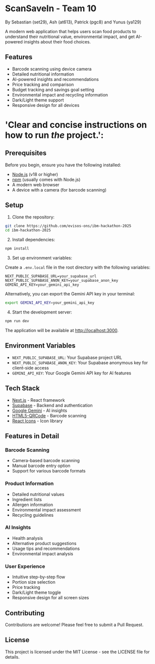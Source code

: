 # ScanSaveIn - Team 10

By Sebastian (set29), Ash (at613), Patrick (pgc8) and Yunus (ya129)

A modern web application that helps users scan food products to understand their nutritional value, environmental impact, and get AI-powered insights about their food choices.

## Features

- Barcode scanning using device camera
- Detailed nutritional information
- AI-powered insights and recommendations
- Price tracking and comparison
- Budget tracking and savings goal setting
- Environmental impact and recycling information
- Dark/Light theme support
- Responsive design for all devices

# 'Clear and concise instructions on how to run *the* project.':

## Prerequisites

Before you begin, ensure you have the following installed:
- [Node.js](https://nodejs.org/) (v18 or higher)
- [npm](https://www.npmjs.com/) (usually comes with Node.js)
- A modern web browser
- A device with a camera (for barcode scanning)

## Setup

1. Clone the repository:
```bash
git clone https://github.com/evisos-ons/ibm-hackathon-2025
cd ibm-hackathon-2025
```

2. Install dependencies:
```bash
npm install
```

3. Set up environment variables:

Create a `.env.local` file in the root directory with the following variables:
```env
NEXT_PUBLIC_SUPABASE_URL=your_supabase_url
NEXT_PUBLIC_SUPABASE_ANON_KEY=your_supabase_anon_key
GEMINI_API_KEY=your_gemini_api_key
```

Alternatively, you can export the Gemini API key in your terminal:
```bash
export GEMINI_API_KEY=your_gemini_api_key
```

4. Start the development server:
```bash
npm run dev
```

The application will be available at [http://localhost:3000](http://localhost:3000).

## Environment Variables

- `NEXT_PUBLIC_SUPABASE_URL`: Your Supabase project URL
- `NEXT_PUBLIC_SUPABASE_ANON_KEY`: Your Supabase anonymous key for client-side access
- `GEMINI_API_KEY`: Your Google Gemini API key for AI features

## Tech Stack

- [Next.js](https://nextjs.org/) - React framework
- [Supabase](https://supabase.com/) - Backend and authentication
- [Google Gemini](https://deepmind.google/technologies/gemini/) - AI insights
- [HTML5-QRCode](https://github.com/mebjas/html5-qrcode) - Barcode scanning
- [React Icons](https://react-icons.github.io/react-icons/) - Icon library

## Features in Detail

### Barcode Scanning
- Camera-based barcode scanning
- Manual barcode entry option
- Support for various barcode formats

### Product Information
- Detailed nutritional values
- Ingredient lists
- Allergen information
- Environmental impact assessment
- Recycling guidelines

### AI Insights
- Health analysis
- Alternative product suggestions
- Usage tips and recommendations
- Environmental impact analysis

### User Experience
- Intuitive step-by-step flow
- Portion size selection
- Price tracking
- Dark/Light theme toggle
- Responsive design for all screen sizes

## Contributing

Contributions are welcome! Please feel free to submit a Pull Request.

## License

This project is licensed under the MIT License - see the LICENSE file for details.